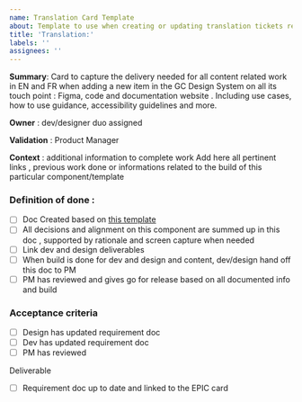 ```yaml
---
name: Translation Card Template
about: Template to use when creating or updating translation tickets related to GCDS library release
title: 'Translation:'
labels: ''
assignees: ''
---
```


**Summary**: Card to capture the delivery needed for all content related work in EN and FR when adding a new item in the GC Design System on all its touch point : Figma, code and documentation website .
Including use cases, how to use guidance, accessibility guidelines and more.

**Owner** : dev/designer duo assigned

**Validation** : Product Manager 

**Context** : additional information to complete work
Add here all pertinent links , previous work done or informations related to the build of this particular component/template

### Definition of done :
- [ ] Doc Created based on [this template](https://docs.google.com/document/d/1EIbD6ydHCw1ywPYGUSfc9_DwbEBJuwM9ndkE37XtzmU/edit?tab=t.0)
- [ ] All decisions and alignment on this component are summed up in this doc , supported by rationale and screen capture when needed
- [ ] Link dev and design deliverables 
- [ ] When build is done for dev and design and content, dev/design hand off this doc to PM
- [ ] PM has reviewed and gives go for release based on all documented info and build

### Acceptance criteria
- [ ] Design has updated requirement doc
- [ ] Dev has updated requirement doc 
- [ ] PM has reviewed 

Deliverable
- [ ] Requirement doc up to date and linked to the EPIC card 
